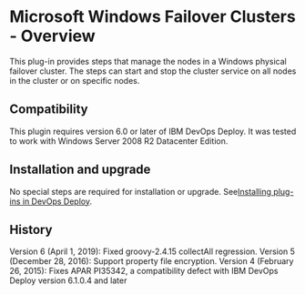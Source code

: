 
# Microsoft Windows Failover Clusters - Overview

This plug-in provides steps that manage the nodes in a Windows physical failover cluster. The steps can start and stop the cluster service on all nodes in the cluster or on specific nodes.
## Compatibility

This plugin requires version 6.0 or later of IBM DevOps Deploy. It was tested to work with Windows Server 2008 R2 Datacenter Edition.
## Installation and upgrade

No special steps are required for installation or upgrade. See[Installing plug-ins in DevOps Deploy](https://community.ibm.com/community/user/wasdevops/blogs/laurel-dickson-bull1/2022/06/13/install-plugins).
## History

Version 6 (April 1, 2019): Fixed groovy-2.4.15 collectAll regression.
Version 5 (December 28, 2016): Support property file encryption.
Version 4 (February 26, 2015): Fixes APAR PI35342, a compatibility defect with IBM DevOps Deploy version 6.1.0.4 and later
